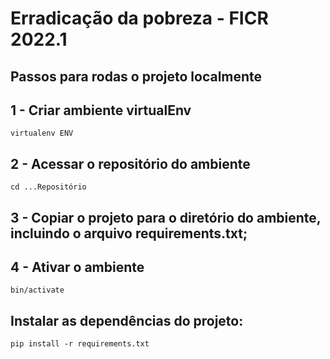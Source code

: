 <h1 class="code-line" data-line-start=0 data-line-end=1 ><a id="Erradicao_da_pobreza__FICR_20221_0"></a>Erradicação da pobreza - FICR 2022.1</h1>
<h2 class="code-line" data-line-start=1 data-line-end=2 ><a id="Passos_para_rodas_o_projeto_localmente_1"></a>Passos para rodas o projeto localmente</h2>
<h2 class="code-line" data-line-start=4 data-line-end=5 ><a id="1__Criar_ambiente_virtualEnv_4"></a>1 - Criar ambiente virtualEnv</h2>
<pre><code>virtualenv ENV
</code></pre>
<h2 class="code-line" data-line-start=7 data-line-end=8 ><a id="2__Acessar_o_repositrio_do_ambiente_7"></a>2 - Acessar o repositório do ambiente</h2>
<pre><code>cd ...Repositório
</code></pre>
<h2 class="code-line" data-line-start=10 data-line-end=11 ><a id="3__Copiar_o_projeto_para_o_diretrio_do_ambiente_incluindo_o_arquivo_requirementstxt_10"></a>3 - Copiar o projeto para o diretório do ambiente, incluindo o arquivo requirements.txt;</h2>
<h2 class="code-line" data-line-start=12 data-line-end=13 ><a id="4__Ativar_o_ambiente_12"></a>4 - Ativar o ambiente</h2>
<pre><code>bin/activate
</code></pre>
<h2 class="code-line" data-line-start=14 data-line-end=15 ><a id="Instalar_as_dependncias_do_projeto_14"></a>Instalar as dependências do projeto:</h2>
<pre><code>pip install -r requirements.txt
</code></pre>